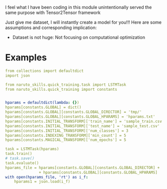 I feel what I have been coding in this module  unintentionally served the same purpose with Tensor2Tensor framework

Just give me dataset, I will instantly create a model for you!!!
Here are some assumptions and corresponding implication:
- Dataset is not huge: Not focusing on computational optimization

# Examples
```yaml
from collections import defaultdict
import json

from naruto_skills.quick_training.task import LSTMTask
from naruto_skills.quick_training import constants


hparams = defaultdict(lambda: {})
hparams[constants.GLOBAL] = dict()
hparams[constants.GLOBAL][constants.GLOBAL_DIRECTOR] = 'tmp/'
hparams[constants.GLOBAL][constants.GLOBAL_HPARAMS] = 'hparams.txt'
hparams[constants.INITIAL_TRANSFORM]['train_name'] = 'sample_train.csv'
hparams[constants.INITIAL_TRANSFORM]['test_name'] = 'sample_test.csv'
hparams[constants.INITIAL_TRANSFORM]['num_classes'] = 3
hparams[constants.INDEXING_TRANSFORM]['min_count'] = 5
hparams[constants.MAGICAL_TRANSFORM]['num_epochs'] = 5

task = LSTMTask(hparams)
task.train()
# task.save()
task.evaluate()
hparams_file = hparams[constants.GLOBAL][constants.GLOBAL_DIRECTOR] + '/' \
               + hparams[constants.GLOBAL][constants.GLOBAL_HPARAMS]
with open(hparams_file, 'rt') as i_f:
    hparams1 = json.load(i_f)
```